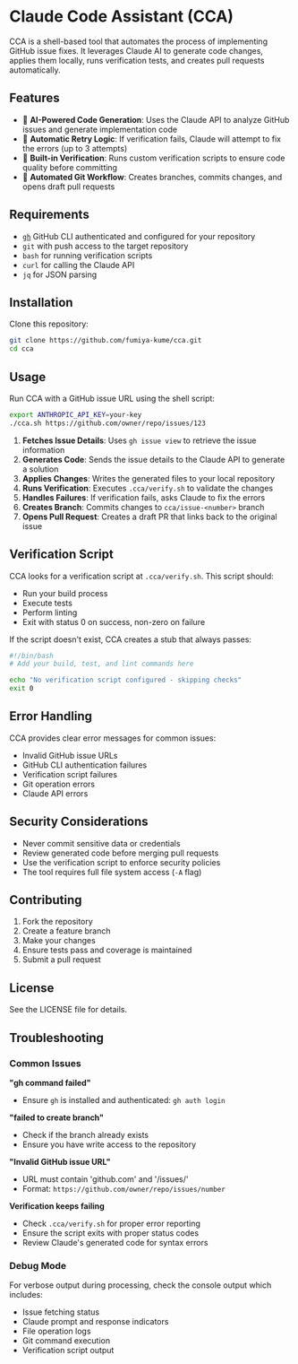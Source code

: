 # Claude Code Assistant (CCA)

CCA is a shell-based tool that automates the process of implementing GitHub issue fixes. It leverages Claude AI to generate code changes, applies them locally, runs verification tests, and creates pull requests automatically.

## Features

- 🤖 **AI-Powered Code Generation**: Uses the Claude API to analyze GitHub issues and generate implementation code
- 🔄 **Automatic Retry Logic**: If verification fails, Claude will attempt to fix the errors (up to 3 attempts)
- 🧪 **Built-in Verification**: Runs custom verification scripts to ensure code quality before committing
- 🌿 **Automated Git Workflow**: Creates branches, commits changes, and opens draft pull requests

## Requirements

- [`gh`](https://cli.github.com/) GitHub CLI authenticated and configured for your repository
- `git` with push access to the target repository
- `bash` for running verification scripts
- `curl` for calling the Claude API
- `jq` for JSON parsing

## Installation

Clone this repository:

```bash
git clone https://github.com/fumiya-kume/cca.git
cd cca
```

## Usage

Run CCA with a GitHub issue URL using the shell script:

```bash
export ANTHROPIC_API_KEY=your-key
./cca.sh https://github.com/owner/repo/issues/123
```


1. **Fetches Issue Details**: Uses `gh issue view` to retrieve the issue information
2. **Generates Code**: Sends the issue details to the Claude API to generate a solution
3. **Applies Changes**: Writes the generated files to your local repository
4. **Runs Verification**: Executes `.cca/verify.sh` to validate the changes
5. **Handles Failures**: If verification fails, asks Claude to fix the errors
6. **Creates Branch**: Commits changes to `cca/issue-<number>` branch
7. **Opens Pull Request**: Creates a draft PR that links back to the original issue

## Verification Script

CCA looks for a verification script at `.cca/verify.sh`. This script should:

- Run your build process
- Execute tests
- Perform linting
- Exit with status 0 on success, non-zero on failure

If the script doesn't exist, CCA creates a stub that always passes:

```bash
#!/bin/bash
# Add your build, test, and lint commands here

echo "No verification script configured - skipping checks"
exit 0
```

## Error Handling

CCA provides clear error messages for common issues:

- Invalid GitHub issue URLs
- GitHub CLI authentication failures
- Verification script failures
- Git operation errors
- Claude API errors

## Security Considerations

- Never commit sensitive data or credentials
- Review generated code before merging pull requests
- Use the verification script to enforce security policies
- The tool requires full file system access (`-A` flag)

## Contributing

1. Fork the repository
2. Create a feature branch
3. Make your changes
4. Ensure tests pass and coverage is maintained
5. Submit a pull request

## License

See the LICENSE file for details.

## Troubleshooting

### Common Issues

**"gh command failed"**
- Ensure `gh` is installed and authenticated: `gh auth login`

**"failed to create branch"**
- Check if the branch already exists
- Ensure you have write access to the repository

**"Invalid GitHub issue URL"**
- URL must contain 'github.com' and '/issues/'
- Format: `https://github.com/owner/repo/issues/number`

**Verification keeps failing**
- Check `.cca/verify.sh` for proper error reporting
- Ensure the script exits with proper status codes
- Review Claude's generated code for syntax errors

### Debug Mode

For verbose output during processing, check the console output which includes:
- Issue fetching status
- Claude prompt and response indicators
- File operation logs
- Git command execution
- Verification script output
